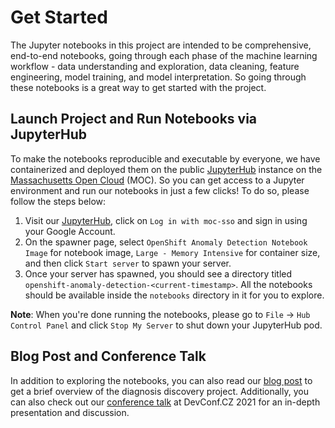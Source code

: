 # Get Started

The Jupyter notebooks in this project are intended to be comprehensive, end-to-end notebooks, going through each phase of the machine learning workflow - data understanding and exploration, data cleaning, feature engineering, model training, and model interpretation. So going through these notebooks is a great way to get started with the project.


## Launch Project and Run Notebooks via JupyterHub

To make the notebooks reproducible and executable by everyone, we have containerized and deployed them on the public [JupyterHub](https://jupyterhub-opf-jupyterhub.apps.zero.massopen.cloud) instance on the [Massachusetts Open Cloud](https://massopen.cloud/) (MOC). So you can get access to a Jupyter environment and run our notebooks in just a few clicks! To do so, please follow the steps below:

1. Visit our [JupyterHub](https://jupyterhub-opf-jupyterhub.apps.zero.massopen.cloud), click on `Log in with moc-sso` and sign in using your Google Account.
2. On the spawner page, select `OpenShift Anomaly Detection Notebook Image` for notebook image, `Large - Memory Intensive` for container size, and then click `Start server` to spawn your server.
3. Once your server has spawned, you should see a directory titled `openshift-anomaly-detection-<current-timestamp>`. All the notebooks should be available inside the `notebooks` directory in it for you to explore.

**Note**: When you're done running the notebooks, please go to `File` -> `Hub Control Panel` and click `Stop My Server` to shut down your JupyterHub pod.

## Blog Post and Conference Talk

In addition to exploring the notebooks, you can also read our [blog post](./blog/diagnosis-discovery-blog.md) to get a brief overview of the diagnosis discovery project. Additionally, you can also check out our [conference talk](https://youtu.be/RPBXma8NY0s) at DevConf.CZ 2021 for an in-depth presentation and discussion.
